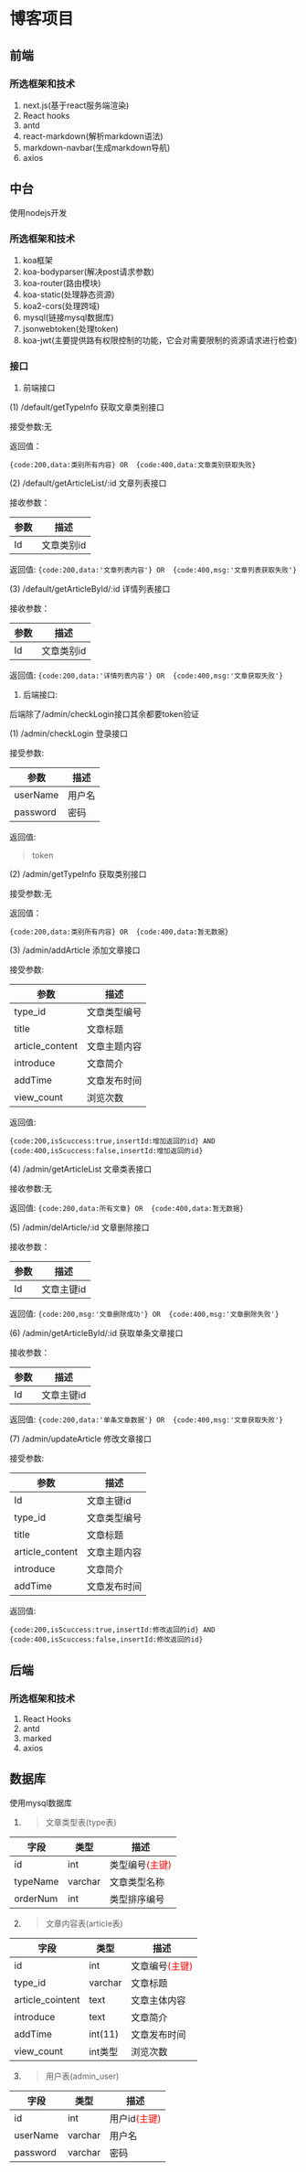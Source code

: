 # 博客项目
## 前端

### 所选框架和技术
1. next.js(基于react服务端渲染)
2. React hooks
3. antd
4. react-markdown(解析markdown语法)
5. markdown-navbar(生成markdown导航)
6. axios




## 中台
使用nodejs开发

### 所选框架和技术
1. koa框架
2. koa-bodyparser(解决post请求参数)
3. koa-router(路由模块)
4. koa-static(处理静态资源)
5. koa2-cors(处理跨域)
6. mysql(链接mysql数据库)
7. jsonwebtoken(处理token)
8. koa-jwt(主要提供路有权限控制的功能，它会对需要限制的资源请求进行检查)

### 接口
1. 前端接口

(1) /default/getTypeInfo 获取文章类别接口

接受参数:无

返回值：

`{code:200,data:类别所有内容} OR  {code:400,data:文章类别获取失败}`

(2) /default/getArticleList/:id 文章列表接口

接收参数：


|  参数  | 描述 |
|  ---  | ---  |
| Id  | 文章类别id |

返回值:
`{code:200,data:'文章列表内容'} OR  {code:400,msg:'文章列表获取失败'}`

(3) /default/getArticleById/:id 详情列表接口

接收参数：


|  参数  | 描述 |
|  ---  | ---  |
| Id  | 文章类别id |

返回值:
`{code:200,data:'详情列表内容'} OR  {code:400,msg:'文章获取失败'}`


1. 后端接口: 

后端除了/admin/checkLogin接口其余都要token验证

(1) /admin/checkLogin 登录接口

接受参数:


|  参数  | 描述 |
|  ---  | ---  |
| userName  | 用户名 |
| password  | 密码 |

返回值:
> token

(2) /admin/getTypeInfo 获取类别接口

接受参数:无

返回值：

`{code:200,data:类别所有内容} OR  {code:400,data:暂无数据}`

(3) /admin/addArticle 添加文章接口

接受参数:


|  参数  | 描述 |
|  ---  | ---  |
| type_id  | 文章类型编号 |
| title  | 文章标题 |
| article_content  | 文章主题内容 |
| introduce  | 文章简介 |
| addTime  | 文章发布时间 |
| view_count  | 浏览次数 |

返回值:

`{code:200,isScuccess:true,insertId:增加返回的id} AND {code:400,isScuccess:false,insertId:增加返回的id}`

(4) /admin/getArticleList 文章类表接口

接收参数:无

返回值:
`{code:200,data:所有文章} OR  {code:400,data:暂无数据}`

(5) /admin/delArticle/:id 文章删除接口

接收参数：


|  参数  | 描述 |
|  ---  | ---  |
| Id  | 文章主键id |

返回值:
`{code:200,msg:'文章删除成功'} OR  {code:400,msg:'文章删除失败'}`

(6) /admin/getArticleById/:id 获取单条文章接口

接收参数：


|  参数  | 描述 |
|  ---  | ---  |
| Id  | 文章主键id |

返回值:
`{code:200,data:'单条文章数据'} OR  {code:400,msg:'文章获取失败'}`

(7) /admin/updateArticle 修改文章接口

接受参数:


|  参数  | 描述 |
|  ---  | ---  |
| Id  | 文章主键id |
| type_id  | 文章类型编号 |
| title  | 文章标题 |
| article_content  | 文章主题内容 |
| introduce  | 文章简介 |
| addTime  | 文章发布时间 |

返回值:

`{code:200,isScuccess:true,insertId:修改返回的id} AND {code:400,isScuccess:false,insertId:修改返回的id}`

## 后端

### 所选框架和技术
1. React Hooks
2. antd
3. marked
4. axios

## 数据库
使用mysql数据库
1. > 文章类型表(type表)
   
|  字段   | 类型  | 描述 |
|  ---  | ---  | --- |
| id  | int | 类型编号<font color=red>(主键)</font> |
| typeName  | varchar | 文章类型名称 |
| orderNum  | int | 类型排序编号 |


2. > 文章内容表(article表)
   
|  字段   | 类型  | 描述 |
|  ---  | ---  | --- |
| id  | int | 文章编号<font color=red>(主键)</font> |
| type_id  | varchar | 文章标题 |
| article_cointent   | text | 文章主体内容 |
| introduce | text | 文章简介 |
| addTime | int(11) | 文章发布时间 |
| view_count | int类型 | 浏览次数 |

3. > 用户表(admin_user)

| 字段 | 类型 | 描述 |
| --- | ---| --- |
| id | int | 用户id<font color=red>(主键)</font> |
| userName | varchar | 用户名 |
| password | varchar | 密码 |